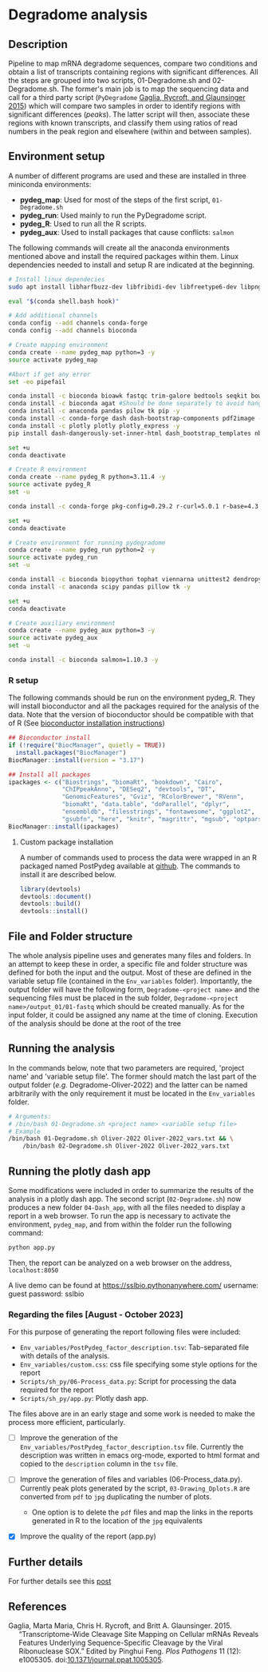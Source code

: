 # Degradome analysis


## Description

Pipeline to map mRNA degradome sequences, compare two conditions and obtain a list of transcripts containing regions with significant differences. All the steps are grouped into two scripts, 01-Degradome.sh and 02-Degradome.sh. The former's main job is to map the sequencing data and call for a third party script (`PyDegradome` <a href="#citeproc_bib_item_1">Gaglia, Rycroft, and Glaunsinger 2015</a>) which will compare two samples in order to identify regions with significant differences (*peaks*). The latter script will then, associate these regions with known transcripts, and classify them using ratios of read numbers in the peak region and elsewhere (within and between samples).


## Environment setup

A number of different programs are used and these are installed in three miniconda environments:

-   **pydeg\_map**: Used for most of the steps of the first script, `01-Degradome.sh`
-   **pydeg\_run**: Used mainly to run the PyDegradome script.
-   **pydeg\_R**: Used to run all the R scripts.
-   **pydeg\_aux**: Used to install packages that cause conflicts: `salmon`

The following commands will create all the anaconda environments mentioned above and install the required packages within them. Linux dependencies needed to install and setup R are indicated at the beginning.

```sh
# Install linux dependecies
sudo apt install libharfbuzz-dev libfribidi-dev libfreetype6-dev libpng-dev libtiff5-dev libjpeg-dev libcurl4-openssl-dev libxml2-dev

eval "$(conda shell.bash hook)"

# Add additional channels
conda config --add channels conda-forge
conda config --add channels bioconda

# Create mapping environment
conda create --name pydeg_map python=3 -y
source activate pydeg_map

#Abort if get any error
set -eo pipefail

conda install -c bioconda bioawk fastqc trim-galore bedtools seqkit bowtie2 picard samtools biopython qualimap htseq deeptools -y
conda install -c bioconda agat #Should be done separately to avoid hanging
conda install -c anaconda pandas pilow tk pip -y
conda install -c conda-forge dash dash-bootstrap-components pdf2image -y
conda install -c plotly plotly plotly_express -y
pip install dash-dangerously-set-inner-html dash_bootstrap_templates nbib dash_breakpoints

set +u
conda deactivate

# Create R environment
conda create --name pydeg_R python=3.11.4 -y
source activate pydeg_R
set -u

conda install -c conda-forge pkg-config=0.29.2 r-curl=5.0.1 r-base=4.3.0 -y

set +u
conda deactivate

# Create environment for running pydegradome
conda create --name pydeg_run python=2 -y
source activate pydeg_run
set -u

conda install -c bioconda biopython tophat viennarna unittest2 dendropy -y
conda install -c anaconda scipy pandas pillow tk -y

set +u
conda deactivate

# Create auxiliary environment
conda create --name pydeg_aux python=3 -y
source activate pydeg_aux
set -u

conda install -c bioconda salmon=1.10.3 -y
```


### R setup

The following commands should be run on the environment pydeg\_R. They will install bioconductor and all the packages required for the analysis of the data. Note that the version of bioconductor should be compatible with that of R (See [bioconductor installation instructions](https://www.bioconductor.org/install/))

```R
## Bioconductor install
if (!require("BiocManager", quietly = TRUE))
  install.packages("BiocManager")
BiocManager::install(version = "3.17")

## Install all packages
ipackages <- c("Biostrings", "biomaRt", "bookdown", "Cairo",
               "ChIPpeakAnno", "DESeq2", "devtools", "DT",
               "GenomicFeatures", "Gviz", "RColorBrewer", "RVenn",
               "biomaRt", "data.table", "doParallel", "dplyr",
               "ensembldb", "filesstrings", "fontawesome", "ggplot2",
               "gsubfn", "here", "knitr", "magrittr", "mgsub", "optparse", "pbapply", "purrr", "reshape2", "rmarkdown", "rtracklayer", "seqinr", "stringr", "tidyverse")
BiocManager::install(ipackages)
```

1.  Custom package installation
    
    A number of commands used to process the data were wrapped in an R packaged named PostPydeg available at [github](https://github.com/ssl-bio/R_postpydeg.git). The commands to install it are described below.
    
    ```R
    library(devtools)
    devtools::document()
    devtools::build()
    devtools::install()
    ```


## File and Folder structure

The whole analysis pipeline uses and generates many files and folders. In an attempt to keep these in order, a specific file and folder structure was defined for both the input and the output. Most of these are defined in the variable setup file (contained in the `Env_variables` folder). Importantly, the output folder will have the following form, `Degradome-<project name>` and the sequencing files must be placed in the sub folder, `Degradome-<project name>/output_01/01-fastq` which should be created manually. As for the input folder, it could be assigned any name at the time of cloning. Execution of the analysis should be done at the root of the tree


## Running the analysis

In the commands below, note that two parameters are required, 'project name' and 'variable setup file'. The former should match the last part of the output folder (*e.g.* Degradome-Oliver-2022) and the latter can be named arbitrarily with the only requirement it must be located in the `Env_variables` folder.

```bash
# Arguments:
# /bin/bash 01-Degradome.sh <project name> <variable setup file>
# Example
/bin/bash 01-Degradome.sh Oliver-2022 Oliver-2022_vars.txt && \
    /bin/bash 02-Degradome.sh Oliver-2022 Oliver-2022_vars.txt
```


## Running the plotly dash app

Some modifications were included in order to summarize the results of the analysis in a plotly dash app. The second script (`02-Degradome.sh`) now produces a new folder `04-Dash_app`, with all the files needed to display a report in a web browser. To run the app is necessary to activate the environment, `pydeg_map`, and from within the folder run the following command:

```bash
python app.py
```

Then, the report can be analyzed on a web browser on the address, `localhost:8050`

A live demo can be found at <https://sslbio.pythonanywhere.com/> username: guest password: sslbio


### Regarding the files [August - October 2023]

For this purpose of generating the report following files were included:

-   `Env_variables/PostPydeg_factor_description.tsv`: Tab-separated file with details of the analysis.
-   `Env_variables/custom.css`: css file specifying some style options for the report
-   `Scripts/sh_py/06-Process_data.py`: Script for processing the data required for the report
-   `Scripts/sh_py/app.py`: Plotly dash app.

The files above are in an early stage and some work is needed to make the process more efficient, particularly.

-   [ ] Improve the generation of the `Env_variables/PostPydeg_factor_description.tsv` file. Currently the description was written in emacs org-mode, exported to html format and copied to the `description` column in the `tsv` file.
-   [ ] Improve the generation of files and variables (06-Process\_data.py). Currently peak plots generated by the script, `03-Drawing_Dplots.R` are converted from `pdf` to `jpg` duplicating the number of plots.
    -   One option is to delete the `pdf` files and map the links in the reports generated in R to the location of the `jpg` equivalents
-   [X] Improve the quality of the report (app.py)


## Further details

For further details see this [post](https://ssl-blog.netlify.app/posts/degradome-analysis/degradome-code/)


## References

<style>.csl-entry{text-indent: -1.5em; margin-left: 1.5em;}</style><div class="csl-bib-body">
  <div class="csl-entry"><a id="citeproc_bib_item_1"></a>Gaglia, Marta Maria, Chris H. Rycroft, and Britt A. Glaunsinger. 2015. “Transcriptome-Wide Cleavage Site Mapping on Cellular mRNAs Reveals Features Underlying Sequence-Specific Cleavage by the Viral Ribonuclease SOX.” Edited by Pinghui Feng. <i>Plos Pathogens</i> 11 (12): e1005305. doi:<a href="https://doi.org/10.1371/journal.ppat.1005305">10.1371/journal.ppat.1005305</a>.</div>
</div>
